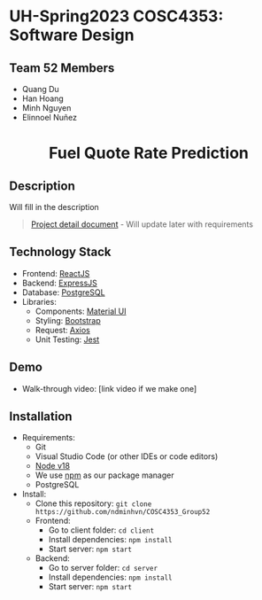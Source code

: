# UH-Spring2023 COSC4353: Software Design
## Team 52 Members
- Quang Du
- Han Hoang
- Minh Nguyen
- Elinnoel Nuñez

# <p align="center"> Fuel Quote Rate Prediction </p>
<!-- ## <p align="center"> [LIVE WEB APP] </p> -->

## Description
Will fill in the description
> [Project detail document](/doc/Project.pdf) - Will update later with requirements
## Technology Stack
- Frontend: [ReactJS](https://reactjs.org/)
- Backend: [ExpressJS](https://expressjs.com/)
- Database: [PostgreSQL](https://www.postgresql.org/)
- Libraries:
    - Components: [Material UI](https://mui.com/)
  - Styling: [Bootstrap](https://github.com/twbs/bootstrap)
  - Request: [Axios](https://github.com/axios/axios)
  - Unit Testing: [Jest](https://jestjs.io/)

## Demo
- Walk-through video: [link video if we make one]
## Installation
- Requirements:
  - Git
  - Visual Studio Code (or other IDEs or code editors)
  - [Node v18](https://nodejs.org/en/)
  - We use [npm](https://docs.npmjs.com/) as our package manager
  - PostgreSQL
- Install:
  - Clone this repository: `git clone https://github.com/ndminhvn/COSC4353_Group52`
  - Frontend:
    - Go to client folder: `cd client`
    - Install dependencies: `npm install`
    - Start server: `npm start`
  - Backend:
    - Go to server folder: `cd server`
    - Install dependencies: `npm install`
    - Start server: `npm start`
